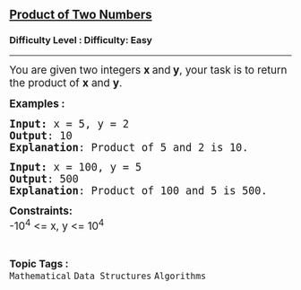 <h2><a href="https://www.geeksforgeeks.org/problems/product-of-two-numbers/1?page=2&difficulty=Easy&status=unsolved&sortBy=accuracy">Product of Two Numbers</a></h2><h3>Difficulty Level : Difficulty: Easy</h3><hr><div class="problems_problem_content__Xm_eO"><p><span style="font-size: 14pt;">You are given two integers <strong>x </strong>and<strong> y</strong>, your task is to return the product of <strong>x</strong> and <strong>y</strong>.</span></p>
<p><span style="font-size: 14pt;"><strong>Examples :</strong></span></p>
<pre><span style="font-size: 14pt;"><strong>Input:</strong> x = 5, y = 2<br><strong>Output</strong>: 10<br><strong>Explanation</strong>: Product of 5 and 2 is 10.</span></pre>
<pre><span style="font-size: 14pt;"><strong>Input:</strong> x = 100, y = 5<br><strong>Output</strong>: 500<br><strong>Explanation</strong>: Product of 100 and 5 is 500.</span></pre>
<p><span style="font-size: 14pt;"><strong>Constraints:</strong><br>-10<sup>4</sup> &lt;= x, y &lt;= 10<sup>4</sup></span></p></div><br><p><span style=font-size:18px><strong>Topic Tags : </strong><br><code>Mathematical</code>&nbsp;<code>Data Structures</code>&nbsp;<code>Algorithms</code>&nbsp;